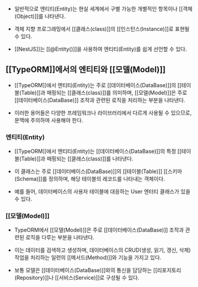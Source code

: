 - 일반적으로 엔티티(Entity)는 현실 세계에서 구별 가능한 개별적인 항목이나 [[객체(Object)]]를 나타낸다.
- 객체 지향 프로그래밍에서 [[클래스(class)]]의 [[인스턴스(Instance)]]로 표현될 수 있다.

- [[NestJS]]는 [[@Entity()]]을 사용하여 엔티티(Entity)를 쉽게 선언할 수 있다.


## [[TypeORM]]에서의 엔티티와 [[모델(Model)]]

- [[TypeORM]]에서 엔티티(Entity)는 주로 [[데이터베이스(DataBase)]]의 [[테이블(Table)]]과 매핑되는 [[클래스(class)]]를 의미하며, [[모델(Model)]]은 주로 [[데이터베이스(DataBase)]] 조작과 관련된 로직을 처리하는 부분을 나타낸다.

- 이러한 용어들은 다양한 프레임워크나 라이브러리에서 다르게 사용될 수 있으므로, 문맥에 주의하여 사용해야 한다.

### 엔티티(Entity)

- [[TypeORM]]에서 엔티티(Entity)는 [[데이터베이스(DataBase)]]의 특정 [[테이블(Table)]]과 매핑되는 [[클래스(class)]]를 나타낸다. 
- 이 클래스는 주로 [[데이터베이스(DataBase)]]의 [[테이블(Table)]] [[스키마(Schema)]]를 정의하며, 해당 테이블의 레코드를 나타내는 객체이다.

- 예를 들어, 데이터베이스의 사용자 테이블에 대응하는 User 엔터티 클래스가 있을 수 있다.
### [[모델(Model)]]

- TypeORM에서 [[모델(Model)]]은 주로 [[데이터베이스(DataBase)]] 조작과 관련된 로직을 다루는 부분을 나타낸다.
- 이는 데이터를 검색하고 생성하며, 데이터베이스의 CRUD(생성, 읽기, 갱신, 삭제) 작업을 처리하는 일련의 [[메서드(Method)]]와 기능을 가지고 있다.

- 보통 모델은 [[데이터베이스(DataBase)]]와의 통신을 담당하는 [[리포지토리(Repository)]]나 [[서비스(Service)]]로 구성될 수 있다.

